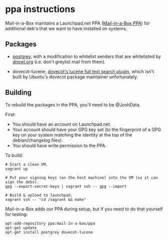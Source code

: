 ppa instructions
================

Mail-in-a-Box maintains a Launchpad.net PPA ([Mail-in-a-Box PPA](https://launchpad.net/~mail-in-a-box/+archive/ubuntu/ppa)) for additional deb's that we want to have installed on systems.

Packages
--------

* [postgrey](https://github.com/mail-in-a-box/postgrey), with a modification to whitelist senders that are whitelisted by [dnswl.org](https://www.dnswl.org/) (i.e. don't greylist mail from them).

* dovecot-lucene, [dovecot's lucene full text search plugin](http://wiki2.dovecot.org/Plugins/FTS/Lucene), which isn't built by Ubuntu's dovecot package maintainer unfortunately.

Building
--------

To rebuild the packages in the PPA, you'll need to be @JoshData.

First:

* You should have an account on Launchpad.net.
* Your account should have your GPG key set (to the fingerprint of a GPG key on your system matching the identity at the top of the debian/changelog files).
* You should have write permission to the PPA.

To build:

	# Start a clean VM.
	vagrant up

	# Put your signing keys (on the host machine) into the VM (so it can sign the debs).
	gpg --export-secret-keys | vagrant ssh -- gpg --import

	# Build & upload to launchpad.
	vagrant ssh -- "cd /vagrant && make"

Mail-in-a-Box adds our PPA during setup, but if you need to do that yourself for testing:

	apt-add-repository ppa:mail-in-a-box/ppa
	apt-get update
	apt-get install postgrey dovecot-lucene

